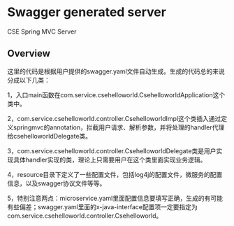 # Swagger generated server

CSE Spring MVC Server


## Overview
这里的代码是根据用户提供的swagger.yaml文件自动生成。生成的代码总的来说分成以下几类：

1，入口main函数在com.service.csehelloworld.CsehelloworldApplication这个类中。

2，com.service.csehelloworld.controller.CsehelloworldImpl这个类插入通过定义springmvc的annotation，拦截用户请求、解析参数，并将处理的handler代理给csehelloworldDelegate类。

3，com.service.csehelloworld.controller.CsehelloworldDelegate类是用户实现具体handler实现的类，理论上只需要用户在这个类里面实现业务逻辑。


4，resource目录下定义了一些配置文件，包括log4j的配置文件，微服务的配置信息，以及swagger协议文件等等。

5，特别注意两点：microservice.yaml里面配置信息要填写正确，生成的有可能有些偏差；swagger.yaml里面的x-java-interface配置项一定要指定为com.service.csehelloworld.controller.Csehelloworld。
